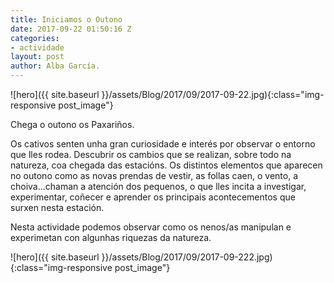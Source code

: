 ```yaml
---
title: Iniciamos o Outono
date: 2017-09-22 01:50:16 Z
categories:
- actividade
layout: post
author: Alba García.
---
```


![hero]({{ site.baseurl }}/assets/Blog/2017/09/2017-09-22.jpg){:class="img-responsive post_image"}
<br>

Chega o outono os Paxariños.

Os cativos senten unha gran curiosidade e interés por observar o entorno que lles rodea. Descubrir os cambios que se realizan, sobre todo na natureza, coa chegada das estacións.
Os distintos elementos que aparecen no outono como as novas prendas de vestir, as follas caen, o vento, a choiva...chaman a atención dos pequenos, o que lles incita a investigar, experimentar, coñecer e aprender os principais acontecementos que surxen nesta estación.

Nesta actividade podemos observar como os nenos/as manipulan e experimetan con algunhas riquezas da natureza.

![hero]({{ site.baseurl }}/assets/Blog/2017/09/2017-09-222.jpg){:class="img-responsive post_image"}
<br>